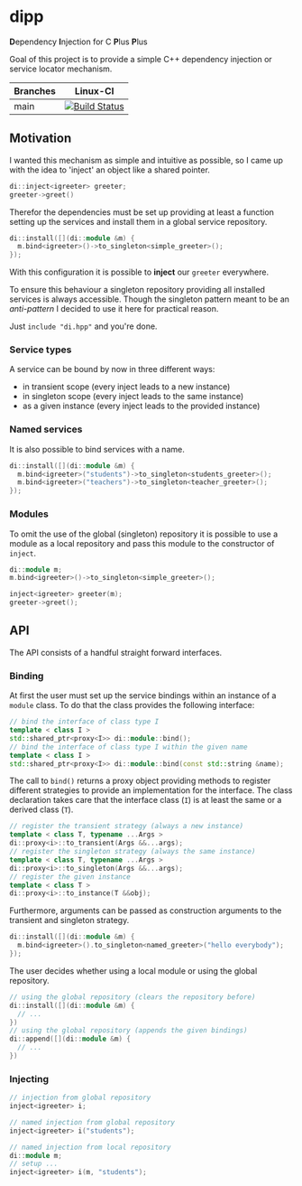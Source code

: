 # dipp

**D**ependency **I**njection for C **P**lus **P**lus

Goal of this project is to provide a simple C++ dependency injection or
service locator mechanism.

| Branches    | Linux-CI |
|-------------|----------|
| main      |[![Build Status](https://github.com/zussel/dipp/actions/workflows/linux.yml/badge.svg?branch=main)](https://github.com/zussel/dipp/actions/workflows/linux.yml?query=branch%3Amain)|[![Build status]

## Motivation

I wanted this mechanism as simple and intuitive as possible, so I
came up with the idea to 'inject' an object like a shared pointer.

```cpp
di::inject<igreeter> greeter;
greeter->greet()
```

Therefor the dependencies must be set up providing at least a
function setting up the services and install them in a global
service repository.

```cpp
di::install([](di::module &m) {
  m.bind<igreeter>()->to_singleton<simple_greeter>();
});
```

With this configuration it is possible to __inject__ our ```greeter```
everywhere.

To ensure this behaviour a singleton repository providing
all installed services is always accessible. Though the singleton
pattern meant to be an *anti-pattern* I decided to use it here
for practical reason.

Just ```include "di.hpp"``` and you're done.

### Service types

A service can be bound by now in three different ways:

- in transient scope (every inject leads to a new instance)
- in singleton scope (every inject leads to the same instance)
- as a given instance (every inject leads to the provided instance)

### Named services

It is also possible to bind services with a name.

```cpp
di::install([](di::module &m) {
  m.bind<igreeter>("students")->to_singleton<students_greeter>();
  m.bind<igreeter>("teachers")->to_singleton<teacher_greeter>();
});
```

### Modules

To omit the use of the global (singleton) repository it is possible to
use a module as a local repository and pass this module to the
constructor of ```inject```.

```cpp
di::module m;
m.bind<igreeter>()->to_singleton<simple_greeter>();

inject<igreeter> greeter(m);
greeter->greet();
```

## API

The API consists of a handful straight forward interfaces.

### Binding

At first the user
must set up the service bindings within an instance of a ```module``` class.
To do that the class provides the following interface:

```cpp
// bind the interface of class type I
template < class I >
std::shared_ptr<proxy<I>> di::module::bind();
// bind the interface of class type I within the given name
template < class I >
std::shared_ptr<proxy<I>> di::module::bind(const std::string &name);
```

The call to ```bind()``` returns a proxy object providing methods to
register different strategies to provide an implementation for the interface.
The class declaration takes care that the interface class (```I```) is at least
the same or a derived class (```T```).

```cpp
// register the transient strategy (always a new instance)
template < class T, typename ...Args >
di::proxy<i>::to_transient(Args &&...args);
// register the singleton strategy (always the same instance) 
template < class T, typename ...Args >
di::proxy<i>::to_singleton(Args &&...args);
// register the given instance
template < class T >
di::proxy<i>::to_instance(T &&obj);
```

Furthermore, arguments can be passed as construction arguments to the transient
and singleton strategy.

```cpp
di::install([](di::module &m) {
  m.bind<igreeter>().to_singleton<named_greeter>("hello everybody");
});

```
The user decides whether using a local module or using the global
repository.

```cpp
// using the global repository (clears the repository before)
di::install([](di::module &m) {
  // ...
})
// using the global repository (appends the given bindings)
di::append([](di::module &m) {
  // ...
})
```

### Injecting

```cpp
// injection from global repository
inject<igreeter> i;

// named injection from global repository
inject<igreeter> i("students");

// named injection from local repository
di::module m;
// setup ...
inject<igreeter> i(m, "students");
```
